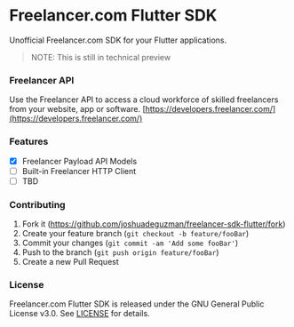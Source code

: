 # Freelancer.com Flutter SDK
Unofficial Freelancer.com SDK for your Flutter applications.

> NOTE: This is still in technical preview

### Freelancer API

Use the Freelancer API to access a cloud workforce of skilled freelancers from your website, app or software.
[https://developers.freelancer.com/](https://developers.freelancer.com/)

### Features

* [X] Freelancer Payload API Models
* [ ] Built-in Freelancer HTTP Client
* [ ] TBD

### Contributing

1. Fork it (<https://github.com/joshuadeguzman/freelancer-sdk-flutter/fork>)
2. Create your feature branch (`git checkout -b feature/fooBar`)
3. Commit your changes (`git commit -am 'Add some fooBar'`)
4. Push to the branch (`git push origin feature/fooBar`)
5. Create a new Pull Request

### License

Freelancer.com Flutter SDK is released under the GNU General Public License v3.0. See [LICENSE](https://github.com/joshuadeguzman/freelancer-sdk-flutter/blob/master/LICENSE) for details.
